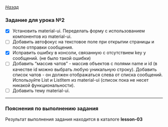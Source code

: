 ﻿*[Назад](./../README.md)*  
  
### Задание для урока №2  
  
- [X] Установить material-ui. Переделать форму с использованием компонентов из material-ui.  
- [ ] Добавить автофокус на текстовое поле при открытии страницы и после отправки сообщения.  
- [X] Исправить ошибку в консоли, связанную с отсутствием key у сообщений. (не было такой ошибки)
- [ ] Добавить “массив чатов” - массив объектов с полями name и id 
(в качестве id можно выбрать любую уникальную строку). 
Добавить список чатов - он должен отображаться слева от списка сообщений. 
Используйте List и ListItem из material-ui 
(список пока не несет никакой функциональности).  
- [ ] Добавить тему material-ui.  
  
---  
  
### Пояснения по выполнению задания  
  
Результат выполнения задания находится в каталоге **lesson-03**  
  
  